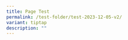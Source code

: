 ```yaml
---
title: Page Test
permalink: /test-folder/test-2023-12-05-v2/
variant: tiptap
description: ""
---
```

